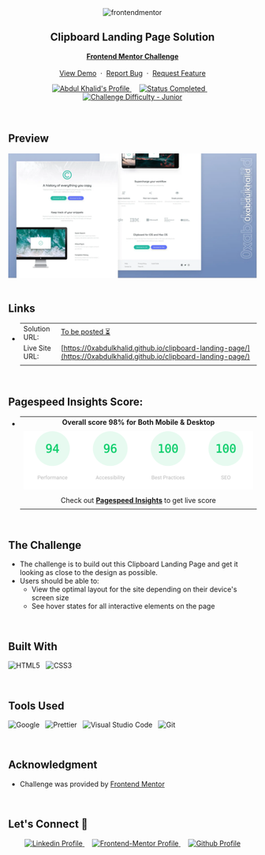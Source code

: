 <div align="center">

  <img src="https://www.frontendmentor.io/static/images/logo-mobile.svg" alt="frontendmentor" width="80">

  <h2 align="center">Clipboard Landing Page Solution</h2>
  <p align="center">
    <a href="https://www.frontendmentor.io/challenges/clipboard-landing-page-5cc9bccd6c4c91111378ecb9" target="_blank"><strong>Frontend Mentor Challenge</strong></a>
    <br />
    <br />
    <a href="https://0xabdulkhalid.github.io/clipboard-landing-page/" target="_blank">View Demo</a>
    &nbsp;·&nbsp;
    <a href="https://github.com/0xabdulkhalid/clipboard-landing-page/issues" target="_blank">Report Bug</a>
    &nbsp;·&nbsp;
    <a href="https://github.com/0xabdulkhalid/clipboard-landing-page/issues" target="_blank">Request Feature</a>
  </p>
</div>

<!-- Badges -->
<div align="center">
  <!-- Profiles -->
  <a href="https://www.frontendmentor.io/profile/0xabdulkhalid" target="_blank">
    <img src="https://img.shields.io/badge/Profile-0xAbdulKhalid-fefefe?style=for-the-badge&logo=frontendmentor" alt="Abdul Khalid's Profile">
  </a> &nbsp;&nbsp;&nbsp;

  <!-- Status -->
  <a href="#">
    <img src="https://img.shields.io/badge/Status-Completed-00CE80?style=for-the-badge" alt="Status Completed">
  </a> &nbsp;&nbsp;&nbsp;

  <!-- Difficulty -->
  <a href="https://www.frontendmentor.io/challenges?difficulties=1"  target="_blank">
    <img src="https://img.shields.io/badge/Difficulty-Junior-9ad102?style=for-the-badge&logo=frontendmentor" alt="Challenge Difficulty - Junior">
  </a>

</div>
<br />
<br />



## **Preview**

<div align='center'>
<img src='./design/preview.webp' alt='Clipboard Landing Page solution preview image'>
</div>


<br>

## **Links**

- |||
  | :----- | :----- |
  | Solution URL: | [To be posted ⏳](#links) |
  | Live Site URL: | [https://0xabdulkhalid.github.io/clipboard-landing-page/](https://0xabdulkhalid.github.io/clipboard-landing-page/) |
  |||

<br>

## Pagespeed Insights Score:
  
- ||
  | :-----: |
  |  <b>Overall score 98% for Both Mobile & Desktop</b> |
  | |
  | <img src='./images/pagespeed-insights-score.svg' alt='Scoreboard'> |
  | |
  | Check out [**Pagespeed Insights**](https://pagespeed.web.dev/analysis/https-0xabdulkhalid-github-io-clipboard-landing-page/mmcr0olqn7?form_factor=mobile) to get live score |
  ||

<br>


## The Challenge

- The challenge is to build out this Clipboard Landing Page and get it looking as close to the design as possible.
- Users should be able to:
    - View the optimal layout for the site depending on their device's screen size
    - See hover states for all interactive elements on the page

<br>


## **Built With**

 ![HTML5](https://img.shields.io/badge/html5-%23E34F26.svg?style=for-the-badge&logo=html5&logoColor=white) &nbsp; ![CSS3](https://img.shields.io/badge/css3-%231572B6.svg?style=for-the-badge&logo=css3&logoColor=white) &nbsp;


<br>

## **Tools Used**

![Google](https://img.shields.io/badge/google-DA4437?style=for-the-badge&logo=google&logoColor=white) &nbsp;  ![Prettier](https://img.shields.io/badge/prettier-1A2C34?style=for-the-badge&logo=prettier&logoColor=F7BA3E) &nbsp; ![Visual Studio Code](https://img.shields.io/badge/VS%20Code-0078d7.svg?style=for-the-badge&logo=visual-studio-code&logoColor=white) &nbsp; ![Git](https://img.shields.io/badge/Git-F05032?style=for-the-badge&logo=git&logoColor=white)

<br>

## **Acknowledgment**

- Challenge was provided by [Frontend Mentor](https://www.frontendmentor.io)

<br>

## **Let's Connect 👋**

<div align=center>

  <a href="https://linkedin.com/in/0xabdulkhalid" target="_blank">
    <img src="https://img.shields.io/badge/linkedin%20Profile-%2300acee.svg?color=405DE6&style=for-the-badge&logo=linkedin&logoColor=white" alt="Linkedin Profile">
  </a>&nbsp;&nbsp;&nbsp;

  <a href="https://www.frontendmentor.io/profile/0xabdulkhalid" target="_blank">
    <img src="https://img.shields.io/badge/FEM%20Profile-f8f9f8?style=for-the-badge&logo=Frontend-Mentor&logoColor=black" alt="Frontend-Mentor Profile">
  </a> &nbsp;&nbsp;&nbsp;

  <a href="https://www.github.com/0xabdulkhalid/" target="_blank">
    <img src="https://img.shields.io/badge/Github%20Profile-131313?style=for-the-badge&logo=github&logoColor=white" alt="Github Profile">
  </a>

</div>

<br>
